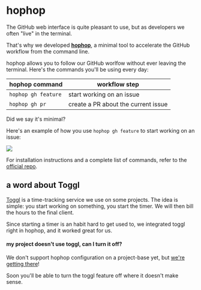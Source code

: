 # hophop

The GitHub web interface is quite pleasant to use, but as developers we often "live" in the terminal.

That's why we developed [**hophop**](https://github.com/buildo/hophop), a minimal tool to accelerate the GitHub workflow from the command line.

hophop allows you to follow our GitHub worlfow without ever leaving the terminal. Here's the commands you'll be using every day:

| hophop command | workflow step |
| -- | -- |
| `hophop gh feature` | start working on an issue |
| `hophop gh pr` | create a PR about the current issue |

Did we say it's minimal?

Here's an example of how you use `hophop gh feature` to start working on an issue:

![](http://g.recordit.co/7d7Z4b4Wmt.gif)

For installation instructions and a complete list of commands, refer to the [official repo](https://github.com/buildo/hophop).

## a word about Toggl
[Toggl](toggl.com) is a time-tracking service we use on some projects. The idea is simple: you start working on something, you start the timer. We will then bill the hours to the final client.

Since starting a timer is an habit hard to get used to, we integrated toggl right in hophop, and it worked great for us.

#### my project doesn't use toggl, can I turn it off?
We don't support hophop configuration on a project-base yet, but [we're getting there](https://github.com/buildo/hophop/issues/40)!

Soon you'll be able to turn the toggl feature off where it doesn't make sense.